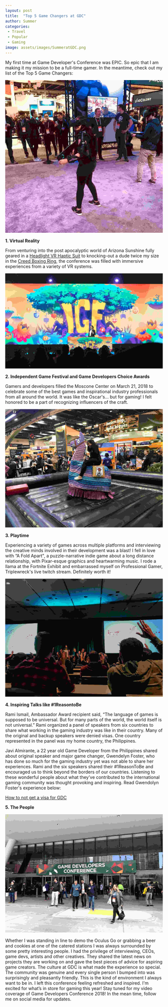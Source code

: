 ```yaml
---
layout: post
title:  "Top 5 Game Changers at GDC"
author: Summer
categories: 
 - Travel
 - Popular
 - Gaming
image: assets/images/SummeratGDC.png
---
```

My first time at Game Developer's Conference was EPIC. So epic that I am making it my mission to be a full-time gamer. In the meantime, check out my list of the Top 5 Game Changers:

![Summer VR](/assets/images/SummerVR.png)

**1. Virtual Reality**

From venturing into the post apocalyptic world of Arizona Sunshine fully geared in a [Headlight VR Haptic Suit](http://www.hardlightvr.com/) to knocking-out a dude twice my size in the [Creed Boxing Ring](https://survios.com/creed/), the conference was filled with immersive experiences from a variety of VR systems.

![IGDA and IGF fest](/assets/images/SummerIGDA.png)

**2. Independent Game Festival and Game Developers Choice Awards**

Gamers and developers filled the Moscone Center on March 21, 2018 to celebrate some of the best games and inspirational industry professionals from all around the world. It was like the Oscar's... but for gaming! I felt honored to be a part of recognizing influencers of the craft.

![fortnite and summer](/assets/images/SummerFortniteLlama.png)

**3. Playtime**

Experiencing a variety of games across multiple platforms and interviewing the creative minds involved in their development was a blast! I fell in love with “A Fold Apart", a puzzle-narrative indie game about a long distance relationship, with Pixar-esque graphics and heartwarming music. I rode a llama at the Fortnite Exhibit and embarrassed myself on Professional Gamer, Triplewreck's live twitch stream. Definitely worth it!

![1 Reason to Be Talk](/assets/images/Summer1ReasontoBe.png)

**4. Inspiring Talks like #1ReasontoBe**

Rami Ismail, Ambassador Award recipient said, “The language of games is supposed to be universal. But for many parts of the world, the world itself is not universal.” Rami organized a panel of speakers from six countries to share what working in the gaming industry was like in their country. Many of the original and backup speakers were denied visas. One country represented in the panel was my home country, the Philippines.

Javi Almirante, a 22 year old Game Developer from the Philippines shared about original speaker and major game changer, Gwendelyn Foster, who has done so much for the gaming industry yet was not able to share her experiences. Rami and the six speakers shared their #1ReasonToBe and encouraged us to think beyond the borders of our countries. Listening to these wonderful people about what they’ve contributed to the international gaming community was thought provoking and inspiring. Read Gwendolyn Foster's experience below:

[How to not get a visa for GDC](https://www.gamesindustry.biz/articles/2018-03-26-thirdworldproblems-how-to-not-get-a-visa-for-gdc)

**5. The People**

![Image of people at gdc](/assets/images/PeopleatGDC.png)

Whether I was standing in line to demo the Oculus Go or grabbing a beer and cookies at one of the catered stations I was always surrounded by some pretty interesting people. I had the privilege of interviewing, CEOs, game devs, artists and other creatives. They shared the latest news on projects they are working on and gave the best pieces of advice for aspiring game creators. The culture at GDC is what made the experience so special. The community was genuine and every single person I bumped into was surprisingly and pleasantly friendly. This is the kind of environment I always want to be in. 
I left this conference feeling refreshed and inspired. I'm excited for what’s in store for gaming this year! Stay tuned for my video coverage of Game Developers Conference 2018! In the mean time, follow me on social media for updates.
